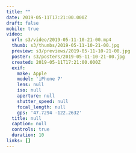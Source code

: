 ```yaml
---
title: ""
date: 2019-05-11T17:21:00.000Z
draft: false
mobile: true
video:
  url: s3/video/2019-05-11-10-21-00.mp4
  thumb: s3/thumbs/2019-05-11-10-21-00.jpg
  preview: s3/previews/2019-05-11-10-21-00.jpg
  poster: s3/posters/2019-05-11-10-21-00.jpg
  created: 2019-05-11T17:21:00.000Z
  exif:
    make: Apple
    model: 'iPhone 7'
    lens: null
    iso: null
    aperture: null
    shutter_speed: null
    focal_length: null
    gps: '47.7294 -122.2632'
  title: null
  caption: null
  controls: true
  duration: 10
links: []
---
```


